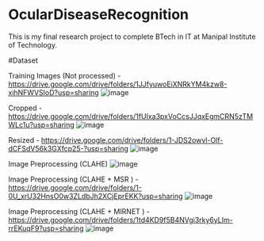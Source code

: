 # OcularDiseaseRecognition
This is my final research project to complete BTech in IT at Manipal Institute of Technology. 


#Dataset


Training Images (Not processed) -       https://drive.google.com/drive/folders/1JJfyuwoEiXNRkYM4kzw8-xihNFWVSIoD?usp=sharing
![image](https://github.com/SnehaDharne/OcularDiseaseRecognition/assets/55712542/9eb7709b-9aec-4bec-ab3d-a3cf29bb8863)


Cropped -                               https://drive.google.com/drive/folders/1fUIxa3pxVoCcsJJqxEgmCRN5zTMWLc1u?usp=sharing
![image](https://github.com/SnehaDharne/OcularDiseaseRecognition/assets/55712542/8f087e6e-fbf9-46d5-8c24-0e9628d296c7)

Resized -                               https://drive.google.com/drive/folders/1-JDS2owvl-Olf-dCFSdV56k3GXfcp25-?usp=sharing
![image](https://github.com/SnehaDharne/OcularDiseaseRecognition/assets/55712542/d802c6e8-b57b-41c3-a905-74576ddc0a35)

Image Preprocessing (CLAHE)
![image](https://github.com/SnehaDharne/OcularDiseaseRecognition/assets/55712542/1aaa0925-261d-40b5-8c58-74c5c3e19fb9)

Image Preprocessing (CLAHE + MSR ) -    https://drive.google.com/drive/folders/1-0U_xrU32HnsO0w3ZLdbJh2XCjEprEKK?usp=sharing
![image](https://github.com/SnehaDharne/OcularDiseaseRecognition/assets/55712542/e5f96cac-b2ae-4dac-b38b-3eb462225712)

Image Preprocessing (CLAHE + MIRNET ) - https://drive.google.com/drive/folders/1td4KD9f5B4NVgi3rky6yLIm-rrEKuqF9?usp=sharing
![image](https://github.com/SnehaDharne/OcularDiseaseRecognition/assets/55712542/597e15f1-c0d5-4f9d-811c-140e6015bda6)
